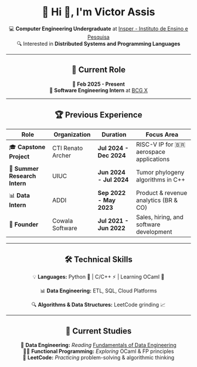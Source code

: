<div align="center">

# 🎯 Hi 👋, I'm **Victor Assis**

💻 **Computer Engineering Undergraduate** at [Insper - Instituto de Ensino e Pesquisa](https://www.insper.edu.br/)  
🔍 Interested in **Distributed Systems and Programming Languages**

---

## 🚀 **Current Role**  
📅 **Feb 2025 - Present**  
🔹 **Software Engineering Intern** at [BCG X](https://www.bcg.com/x/)  

---

## 🏆 **Previous Experience**

| **Role** | **Organization** | **Duration** | **Focus Area** |
|----------|----------------|--------------|----------------|
| 🎓 **Capstone Project** | CTI Renato Archer | **Jul 2024 - Dec 2024** | RISC-V IP for 🇧🇷 aerospace applications |
| 🔬 **Summer Research Intern** | UIUC | **Jun 2024 - Jul 2024** | Tumor phylogeny algorithms in C++ |
| 📊 **Data Intern** | ADDI | **Sep 2022 - May 2023** | Product & revenue analytics (BR & CO) |
| 🚀 **Founder** | Cowala Software | **Jul 2021 - Jun 2022** | Sales, hiring, and software development |

---

## 🛠 **Technical Skills**
💡 **Languages:** Python 🐍 | C/C++ ⚡ | Learning OCaml 🐫 

📊 **Data Engineering:** ETL, SQL, Cloud Platforms  

🔍 **Algorithms & Data Structures:** LeetCode grinding 📈  


---

## 📖 **Current Studies**
📘 **Data Engineering:** *Reading* [Fundamentals of Data Engineering](https://www.oreilly.com/library/view/fundamentals-of-data/9781098108298/)  
🧑‍💻 **Functional Programming:** *Exploring* OCaml & FP principles  
🔢 **LeetCode:** *Practicing* problem-solving & algorithmic thinking 

</div>
